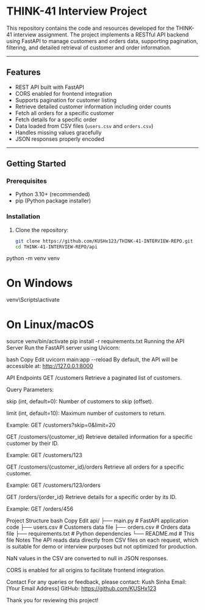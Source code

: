 # THINK-41 Interview Project

This repository contains the code and resources developed for the THINK-41 interview assignment. The project implements a RESTful API backend using FastAPI to manage customers and orders data, supporting pagination, filtering, and detailed retrieval of customer and order information.

---

## Features

- REST API built with FastAPI
- CORS enabled for frontend integration
- Supports pagination for customer listing
- Retrieve detailed customer information including order counts
- Fetch all orders for a specific customer
- Fetch details for a specific order
- Data loaded from CSV files (`users.csv` and `orders.csv`)
- Handles missing values gracefully
- JSON responses properly encoded

---

## Getting Started

### Prerequisites

- Python 3.10+ (recommended)
- pip (Python package installer)

### Installation

1. Clone the repository:

   ```bash
   git clone https://github.com/KUSHx123/THINK-41-INTERVIEW-REPO.git
   cd THINK-41-INTERVIEW-REPO/api
python -m venv venv
# On Windows
venv\Scripts\activate
# On Linux/macOS
source venv/bin/activate
pip install -r requirements.txt
Running the API Server
Run the FastAPI server using Uvicorn:

bash
Copy
Edit
uvicorn main:app --reload
By default, the API will be accessible at:
http://127.0.0.1:8000

API Endpoints
GET /customers
Retrieve a paginated list of customers.

Query Parameters:

skip (int, default=0): Number of customers to skip (offset).

limit (int, default=10): Maximum number of customers to return.

Example:
GET /customers?skip=0&limit=20

GET /customers/{customer_id}
Retrieve detailed information for a specific customer by their ID.

Example:
GET /customers/123

GET /customers/{customer_id}/orders
Retrieve all orders for a specific customer.

Example:
GET /customers/123/orders

GET /orders/{order_id}
Retrieve details for a specific order by its ID.

Example:
GET /orders/456

Project Structure
bash
Copy
Edit
api/
├── main.py          # FastAPI application code
├── users.csv        # Customers data file
├── orders.csv       # Orders data file
├── requirements.txt # Python dependencies
└── README.md        # This file
Notes
The API reads data directly from CSV files on each request, which is suitable for demo or interview purposes but not optimized for production.

NaN values in the CSV are converted to null in JSON responses.

CORS is enabled for all origins to facilitate frontend integration.

Contact
For any queries or feedback, please contact:
Kush Sinha
Email: [Your Email Address]
GitHub: https://github.com/KUSHx123

Thank you for reviewing this project!

